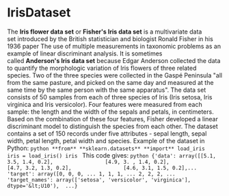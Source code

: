 # IrisDataset
The **Iris flower data set** or **Fisher's Iris data set** is a multivariate data set introduced by the British statistician and biologist Ronald Fisher in his 1936 paper The use of multiple measurements in taxonomic problems as an example of linear discriminant analysis. It is sometimes called **Anderson's Iris data set** because Edgar Anderson collected the data to quantify the morphologic variation of Iris flowers of three related species. Two of the three species were collected in the Gaspé Peninsula "all from the same pasture, and picked on the same day and measured at the same time by the same person with the same apparatus".  The data set consists of 50 samples from each of three species of Iris (Iris setosa, Iris virginica and Iris versicolor). Four features were measured from each sample: the length and the width of the sepals and petals, in centimeters. Based on the combination of these four features, Fisher developed a linear discriminant model to distinguish the species from each other.  The dataset contains a set of 150 records under five attributes - sepal length, sepal width, petal length, petal width and species.  Example of the dataset in Python:   ```python **from** **sklearn.datasets** **import** load_iris  iris = load_iris() iris ```  This code gives:  ```python {'data': array([[5.1, 3.5, 1.4, 0.2],                 [4.9, 3. , 1.4, 0.2],                 [4.7, 3.2, 1.3, 0.2],                 [4.6, 3.1, 1.5, 0.2],... 'target': array([0, 0, 0, ... 1, 1, 1, ... 2, 2, 2, ... 'target_names': array(['setosa', 'versicolor', 'virginica'], dtype='&lt;U10'),  ...}  ```
